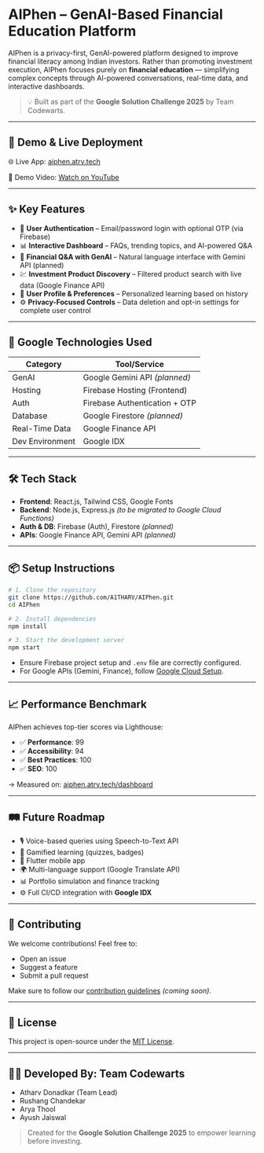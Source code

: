 # AIPhen – GenAI-Based Financial Education Platform

AIPhen is a privacy-first, GenAI-powered platform designed to improve financial literacy among Indian investors. Rather than promoting investment execution, AIPhen focuses purely on **financial education** — simplifying complex concepts through AI-powered conversations, real-time data, and interactive dashboards.

> 💡 Built as part of the **Google Solution Challenge 2025** by Team Codewarts.

---

## 🚀 Demo & Live Deployment

🌐 Live App: [aiphen.atrv.tech](http://aiphen.atrv.tech)  

🎥 Demo Video: [Watch on YouTube](https://youtu.be/g3MH7pi_DD8)

---

## ✨ Key Features

- 🔐 **User Authentication** – Email/password login with optional OTP (via Firebase)  
- 📊 **Interactive Dashboard** – FAQs, trending topics, and AI-powered Q&A  
- 🧠 **Financial Q&A with GenAI** – Natural language interface with Gemini API (planned)  
- 💹 **Investment Product Discovery** – Filtered product search with live data (Google Finance API)  
- 👤 **User Profile & Preferences** – Personalized learning based on history  
- ⚙️ **Privacy-Focused Controls** – Data deletion and opt-in settings for complete user control

---

## 🧠 Google Technologies Used

| Category         | Tool/Service                     |
|------------------|----------------------------------|
| GenAI            | Google Gemini API *(planned)*    |
| Hosting          | Firebase Hosting (Frontend)      |
| Auth             | Firebase Authentication + OTP    |
| Database         | Google Firestore *(planned)*     |
| Real-Time Data   | Google Finance API               |
| Dev Environment  | Google IDX                       |

---

## 🛠️ Tech Stack

- **Frontend**: React.js, Tailwind CSS, Google Fonts  
- **Backend**: Node.js, Express.js *(to be migrated to Google Cloud Functions)*  
- **Auth & DB**: Firebase (Auth), Firestore *(planned)*  
- **APIs**: Google Finance API, Gemini API *(planned)*

---

## 📦 Setup Instructions

```bash
# 1. Clone the repository
git clone https://github.com/A1THARV/AIPhen.git
cd AIPhen

# 2. Install dependencies
npm install

# 3. Start the development server
npm start
```

- Ensure Firebase project setup and `.env` file are correctly configured.  
- For Google APIs (Gemini, Finance), follow [Google Cloud Setup](https://console.cloud.google.com/).

---

## 📈 Performance Benchmark

AIPhen achieves top-tier scores via Lighthouse:

- ✅ **Performance**: 99  
- ✅ **Accessibility**: 94  
- ✅ **Best Practices**: 100  
- ✅ **SEO**: 100  

→ Measured on: [aiphen.atrv.tech/dashboard](https://aiphen.atrv.tech/dashboard)

---

## 🛤️ Future Roadmap

- 🎙️ Voice-based queries using Speech-to-Text API  
- 🧩 Gamified learning (quizzes, badges)  
- 📱 Flutter mobile app  
- 🌍 Multi-language support (Google Translate API)  
- 📊 Portfolio simulation and finance tracking  
- ⚙️ Full CI/CD integration with **Google IDX**

---

## 🤝 Contributing

We welcome contributions! Feel free to:  
- Open an issue  
- Suggest a feature  
- Submit a pull request  

Make sure to follow our [contribution guidelines](CONTRIBUTING.md) *(coming soon)*.

---

## 📜 License

This project is open-source under the [MIT License](LICENSE).

---

## 👨‍💻 Developed By: Team Codewarts

- Atharv Donadkar (Team Lead)  
- Rushang Chandekar  
- Arya Thool
- Ayush Jaiswal

> Created for the **Google Solution Challenge 2025** to empower learning before investing.
